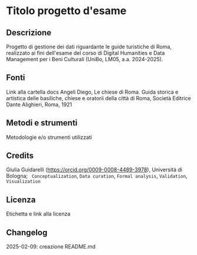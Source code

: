 # Titolo progetto d'esame

## Descrizione
Progetto di gestione dei dati riguardante le guide turistiche di Roma, realizzato ai fini dell'esame del corso di Digital Humanities e Data Management per i Beni Culturali (UniBo, LM05, a.a. 2024-2025).

## Fonti
Link alla cartella docs Angeli Diego, Le chiese di Roma. Guida storica e artistica delle basiliche, chiese e oratorii della città di Roma, Società Editrice Dante Alighieri, Roma, 1921

## Metodi e strumenti
Metodologie e/o strumenti utilizzati

## Credits
Giulia Guidarelli (https://orcid.org/0009-0008-4489-3978), Università di Bologna; ` Conceptualization`, `Data curation`, `Formal analysis`, `Validation`, `Visualization`

## Licenza
Etichetta e link alla licenza

## Changelog
2025-02-09: creazione README.md
